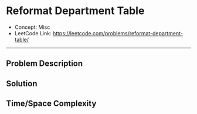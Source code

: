 # Reformat Department Table

- Concept: Misc
- LeetCode Link: https://leetcode.com/problems/reformat-department-table/

---

## Problem Description

## Solution

## Time/Space Complexity

